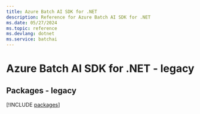 ```yaml
---
title: Azure Batch AI SDK for .NET
description: Reference for Azure Batch AI SDK for .NET
ms.date: 05/27/2024
ms.topic: reference
ms.devlang: dotnet
ms.service: batchai
---
```

# Azure Batch AI SDK for .NET - legacy
## Packages - legacy
[!INCLUDE [packages](batch-ai-index.md)]